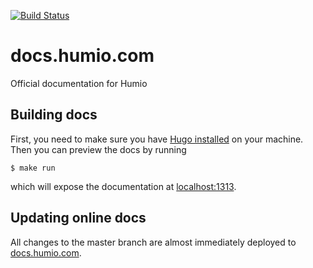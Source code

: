 [![Build Status](https://drone.humio.cloud/api/badges/humio/docs.humio.com/status.svg)](https://drone.humio.cloud/humio/docs.humio.com)

# docs.humio.com
Official documentation for Humio

## Building docs
First, you need to make sure you have [Hugo installed](https://gohugo.io/getting-started/quick-start/#step-1-install-hugo) on your machine.
Then you can preview the docs by running

```
$ make run
```
which will expose the documentation at [localhost:1313](http://localhost:1313).

## Updating online docs
All changes to the master branch are almost immediately deployed to [docs.humio.com](https://docs.humio.com).
